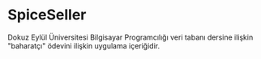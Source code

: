 # SpiceSeller
Dokuz Eylül Üniversitesi Bilgisayar Programcılığı veri tabanı dersine ilişkin "baharatçı" ödevini ilişkin uygulama içeriğidir.

